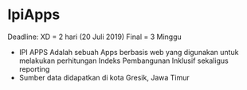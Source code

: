 # IpiApps

Deadline:
XD = 2 hari (20 Juli 2019)
Final = 3 Minggu

* IPI APPS Adalah sebuah Apps berbasis web yang digunakan untuk melakukan perhitungan Indeks Pembangunan Inklusif sekaligus reporting
* Sumber data didapatkan di kota Gresik, Jawa Timur

